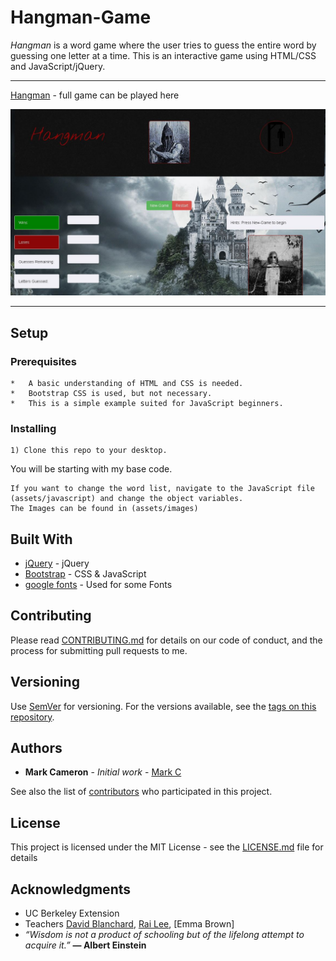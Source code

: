 # Hangman-Game

*Hangman* is a word game where the user tries to guess the entire word by guessing one letter at a time.
This is an interactive game using HTML/CSS and JavaScript/jQuery. 

---

[Hangman](https://markcam1.github.io/Hangman-Game/) - full game can be played here

![Site Preview](https://github.com/markcam1/markcam1.github.io/blob/master/assets/images/hang.jpg)

---

## Setup
### Prerequisites
```
*	A basic understanding of HTML and CSS is needed.
*	Bootstrap CSS is used, but not necessary.
*	This is a simple example suited for JavaScript beginners.
```
### Installing
```
1) Clone this repo to your desktop.
```
You will be starting with my base code. 

```
If you want to change the word list, navigate to the JavaScript file (assets/javascript) and change the object variables. 
The Images can be found in (assets/images)
```

## Built With
* [jQuery](http://jquery.com/) - jQuery
* [Bootstrap](https://getbootstrap.com/) - CSS & JavaScript
* [google fonts](https://fonts.google.com/) - Used for some Fonts 

## Contributing
Please read [CONTRIBUTING.md](CONTRIBUTING.md) for details on our code of conduct, and the process for submitting pull requests to me.

## Versioning
Use [SemVer](http://semver.org/) for versioning. For the versions available, see the [tags on this repository](https://github.com/markcam1/Hangman-Game/tags). 

## Authors
* **Mark Cameron** - *Initial work* - [Mark C](https://markcam1.github.io/)

See also the list of [contributors](https://github.com/markcam1/Hangman-Game/graphs/contributors) who participated in this project.

## License
This project is licensed under the MIT License - see the [LICENSE.md](LICENSE.md) file for details

## Acknowledgments
* UC Berkeley Extension
* Teachers [David Blanchard](https://www.linkedin.com/in/dblanchard13/), [Rai Lee](https://www.linkedin.com/in/rai-lee-38061696/), [Emma Brown]
* _“Wisdom is not a product of schooling but of the lifelong attempt to acquire it.”_ **― Albert Einstein** 

